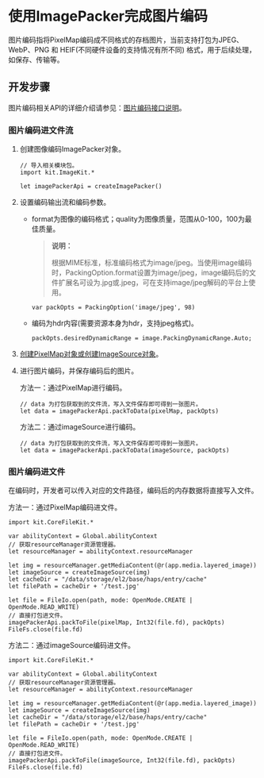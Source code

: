 # 使用ImagePacker完成图片编码

图片编码指将PixelMap编码成不同格式的存档图片，当前支持打包为JPEG、WebP、PNG 和 HEIF(不同硬件设备的支持情况有所不同) 格式，用于后续处理，如保存、传输等。

## 开发步骤

图片编码相关API的详细介绍请参见：[图片编码接口说明](../../../../API_Reference/source_zh_cn/apis/ImageKit/cj-apis-image.md#class-imagepacker)。

### 图片编码进文件流

1. 创建图像编码ImagePacker对象。

    <!-- compile -->

    ```cangjie
    // 导入相关模块包。
    import kit.ImageKit.*

    let imagePackerApi = createImagePacker()
    ```

2. 设置编码输出流和编码参数。

    - format为图像的编码格式；quality为图像质量，范围从0-100，100为最佳质量。

        > **说明：**
        >
        > 根据MIME标准，标准编码格式为image/jpeg。当使用image编码时，PackingOption.format设置为image/jpeg，image编码后的文件扩展名可设为.jpg或.jpeg，可在支持image/jpeg解码的平台上使用。

        <!-- compile -->

        ```cangjie
        var packOpts = PackingOption('image/jpeg', 98)
        ```

    - 编码为hdr内容(需要资源本身为hdr，支持jpeg格式)。

        <!-- compile -->

        ```cangjie
        packOpts.desiredDynamicRange = image.PackingDynamicRange.Auto;
        ```

3. [创建PixelMap对象或创建ImageSource对象](./cj-image-decoding.md)。

4. 进行图片编码，并保存编码后的图片。

    方法一：通过PixelMap进行编码。

    <!-- compile -->

    ```cangjie
    // data 为打包获取到的文件流，写入文件保存即可得到一张图片。
    let data = imagePackerApi.packToData(pixelMap, packOpts)
    ```

    方法二：通过imageSource进行编码。

    <!-- compile -->

    ```cangjie
    // data 为打包获取到的文件流，写入文件保存即可得到一张图片。
    let data = imagePackerApi.packToData(imageSource, packOpts)
    ```

### 图片编码进文件

在编码时，开发者可以传入对应的文件路径，编码后的内存数据将直接写入文件。

方法一：通过PixelMap编码进文件。

<!-- compile -->

```cangjie
import kit.CoreFileKit.*

var abilityContext = Global.abilityContext
// 获取resourceManager资源管理器。
let resourceManager = abilityContext.resourceManager   
        
let img = resourceManager.getMediaContent(@r(app.media.layered_image))
let imageSource = createImageSource(img)
let cacheDir = "/data/storage/el2/base/haps/entry/cache"
let filePath = cacheDir + '/test.jpg'

let file = FileIo.open(path, mode: OpenMode.CREATE | OpenMode.READ_WRITE)
// 直接打包进文件。
imagePackerApi.packToFile(pixelMap, Int32(file.fd), packOpts)
FileFs.close(file.fd)
```

方法二：通过imageSource编码进文件。

<!-- compile -->

```cangjie
import kit.CoreFileKit.*

var abilityContext = Global.abilityContext
// 获取resourceManager资源管理器。
let resourceManager = abilityContext.resourceManager   
        
let img = resourceManager.getMediaContent(@r(app.media.layered_image))
let imageSource = createImageSource(img)
let cacheDir = "/data/storage/el2/base/haps/entry/cache"
let filePath = cacheDir + '/test.jpg'

let file = FileIo.open(path, mode: OpenMode.CREATE | OpenMode.READ_WRITE)
// 直接打包进文件。
imagePackerApi.packToFile(imageSource, Int32(file.fd), packOpts)
FileFs.close(file.fd)
```
